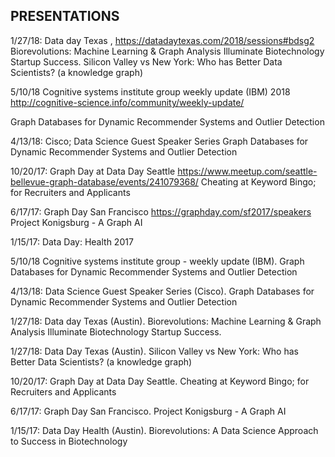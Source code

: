## PRESENTATIONS
1/27/18: Data day Texas ,    https://datadaytexas.com/2018/sessions#bdsg2
Biorevolutions: Machine Learning & Graph Analysis Illuminate Biotechnology Startup Success.
Silicon Valley vs New York: Who has Better Data Scientists? (a knowledge graph)

5/10/18 Cognitive systems institute group weekly update (IBM) 2018 
http://cognitive-science.info/community/weekly-update/

Graph Databases for Dynamic Recommender Systems and Outlier Detection

4/13/18: Cisco; Data Science Guest Speaker Series 
Graph Databases for Dynamic Recommender Systems and Outlier Detection

10/20/17: Graph Day at Data Day Seattle 
https://www.meetup.com/seattle-bellevue-graph-database/events/241079368/
Cheating at Keyword Bingo; for Recruiters and Applicants


6/17/17: Graph Day San Francisco https://graphday.com/sf2017/speakers
Project Konigsburg - A Graph AI

1/15/17: Data Day: Health 2017





5/10/18 Cognitive systems institute group - weekly update (IBM). Graph Databases for Dynamic Recommender Systems and Outlier Detection

4/13/18: Data Science Guest Speaker Series (Cisco). Graph Databases for Dynamic Recommender Systems and Outlier Detection

1/27/18: Data day Texas (Austin). Biorevolutions: Machine Learning & Graph Analysis Illuminate Biotechnology Startup Success.

1/27/18: Data Day Texas (Austin). Silicon Valley vs New York: Who has Better Data Scientists? (a knowledge graph)

10/20/17: Graph Day at Data Day Seattle. Cheating at Keyword Bingo; for Recruiters and Applicants

6/17/17: Graph Day San Francisco. Project Konigsburg - A Graph AI

1/15/17: Data Day Health (Austin). Biorevolutions: A Data Science Approach to Success in Biotechnology

